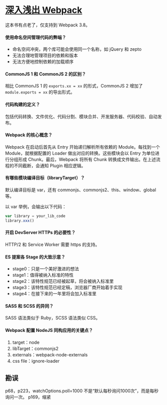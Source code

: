 # [深入浅出 Webpack](https://www.dedao.cn/ebook/detail?id=XOnaYG1qlM7amvGYerDZOy9JVnXL40B7z8WBkp1NKxoRdb86P2Q5AzgEj9vE5rDo)

这本书有点老了，仅支持到 Webpack 3.8。

#### 使用命名空间管理代码的弊端？

- 命名空间冲突，两个库可能会使用同一个名称，如 jQuery 和 zepto
- 无法合理地管理项目的依赖和版本
- 无法方便地控制依赖的加载顺序

#### CommonJS 1 和 CommonJS 2 的区别？

相比 CommonJS 1 的 `exports.xx = xx` 的形式，CommonJS 2 增加了 `module.exports = xx` 的导出形式。

#### 代码构建的定义？

包括代码转换、文件优化、代码分割、模块合并、开发服务器、代码校验、自动发布。

#### Webpack 的核心概念？

Webpack 在启动后首先从 Entry 开始递归解析所有依赖的 Module。每找到一个Module，就根据配置的 Loader 做出对应的转换。这些模块会以 Entry 为单位进行分组形成 Chunk。最后，Webpack 将所有 Chunk 转换成文件输出。在上述流程的不同截断，会通知 Plugin 相应逻辑。

#### 有哪些模块编译目标（libraryTarget）？

默认编译目标是 var，还有 commonjs、commonjs2、this、window、global 等。

以 var 举例，会输出以下代码：

```js
var library = your_lib_code
library.xxx()
```

#### 开启 DevServer HTTPs 的必要性？

HTTP/2 和 Service Worker 需要 https 的支持。

#### ES 提案各 Stage 的大致示意？

- stage0：只是一个美好激进的想法
- stage1：值得被纳入标准的特性
- stage2：该特性规范已经被起草，将会被纳入标准里
- stage3：该特性规范已经定稿，浏览器厂商开始着手实现
- stage4：在接下来的一年里将会加入标准里

#### SASS 和 SCSS 的异同？

SASS 语法类似于 Ruby，SCSS 语法类似 CSS。

#### Webpack 配置 NodeJS 同构应用的关键点？

1. target：node
2. libTarget：commonjs2
3. externals：webpack-node-externals
4. css file：ignore-loader














## 勘误

p68，p223，watchOptions.poll=1000 不是“默认每秒询问1000次”，而是每秒询问一次。
p169，缩紧